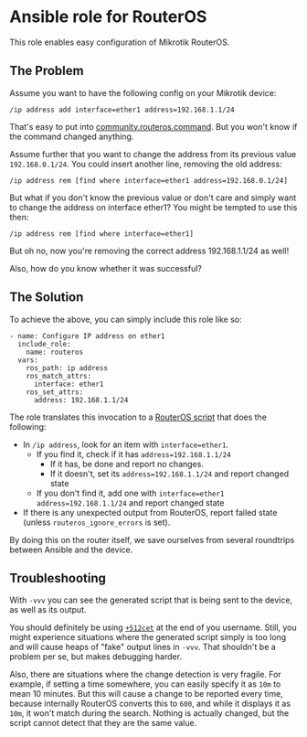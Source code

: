Ansible role for RouterOS
=========================

This role enables easy configuration of Mikrotik RouterOS.

The Problem
-----------

Assume you want to have the following config on your Mikrotik device:

    /ip address add interface=ether1 address=192.168.1.1/24

That's easy to put into [community.routeros.command]. But you won't know if the
command changed anything.

Assume further that you want to change the address from its previous value
`192.168.0.1/24`. You could insert another line, removing the old address:

    /ip address rem [find where interface=ether1 address=192.168.0.1/24]

But what if you don't know the previous value or don't care and simply want to
change the address on interface ether1? You might be tempted to use this then:

    /ip address rem [find where interface=ether1]

But oh no, now you're removing the correct address 192.168.1.1/24 as well!

Also, how do you know whether it was successful?

[community.routeros.command]: https://ansible.fontein.de/collections/community/routeros/command_module.html

The Solution
------------

To achieve the above, you can simply include this role like so:

    - name: Configure IP address on ether1
      include_role:
        name: routeros
      vars:
        ros_path: ip address
        ros_match_attrs:
          interface: ether1
        ros_set_attrs:
          address: 192.168.1.1/24

The role translates this invocation to a [RouterOS script] that does the
following:

* In `/ip address`, look for an item with `interface=ether1`.
  * If you find it, check if it has `address=192.168.1.1/24`
    * If it has, be done and report no changes.
    * If it doesn't, set its `address=192.168.1.1/24` and report changed state
  * If you don't find it, add one with `interface=ether1 address=192.168.1.1/24`
    and report changed state
* If there is any unexpected output from RouterOS, report failed state (unless
  `routeros_ignore_errors` is set).

By doing this on the router itself, we save ourselves from several roundtrips
between Ansible and the device.

[RouterOS script]: https://help.mikrotik.com/docs/display/ROS/Scripting

Troubleshooting
---------------

With `-vvv` you can see the generated script that is being sent to the device,
as well as its output.

You should definitely be using [`+512cet`][terminal width hack] at the end of
you username. Still, you might experience situations where the generated script
simply is too long and will cause heaps of "fake" output lines in `-vvv`. That
shouldn't be a problem per se, but makes debugging harder.

[terminal width hack]: https://github.com/ansible-collections/community.routeros/issues/6#issuecomment-720357994

Also, there are situations where the change detection is very fragile. For
example, if setting a time somewhere, you can easily specify it as `10m` to mean
10 minutes. But this will cause a change to be reported every time, because
internally RouterOS converts this to `600`, and while it displays it as `10m`,
it won't match during the search. Nothing is actually changed, but the script
cannot detect that they are the same value.
